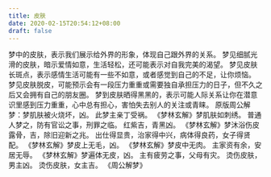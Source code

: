 ```yaml
---
title: 皮肤
date: 2020-02-15T20:54:12+08:00
draft: false
---
```


梦中的皮肤，表示我们展示给外界的形象，体现自己跟外界的关系。
梦见细腻光滑的皮肤，暗示爱情如意，生活轻松，还可能表示对自我完美的渴望。
梦见皮肤长斑点，表示感情生活可能有一些不如意，或者感觉到自己的不足，让你烦恼。
梦见皮肤脱皮，可能预示会有一段压力重重或需要独自承担压力的日子，但不久之后又会拥有自己的朋友圈。
梦到皮肤晒得黑黑的，表示可能人际关系让你在潜意识里感到压力重重，心中总有担心，害怕失去别人的关注或青睐。
原版周公解梦：梦肌肤被火烧坏，凶。
此梦主亲丁受祸。
《梦林玄解》梦肌肤如刺绣。
普通人梦之，防有官讼之事，刑罪之临。
红紫吉，青黑凶。
《梦林玄解》梦沐浴伤皮露骨，吉，除旧迎新之兆。
出仕得显贵，治家得中兴，病体得良药，女子得贤配。
《梦林玄解》梦皮上无毛，凶。
《梦林玄解》梦皮中无肉。
主家资有余，安居无辱。
《梦林玄解》梦遍体无皮，凶。
主有疲劳之事，父母有灾。
 烫伤皮肤，男主凶。
烫伤皮肤，女主吉。
《周公解梦》